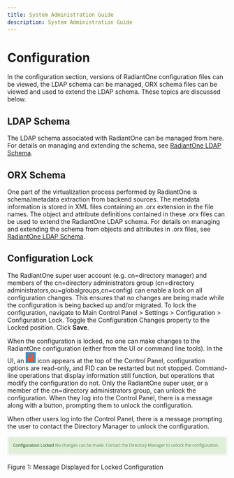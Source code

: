 ```yaml
---
title: System Administration Guide
description: System Administration Guide
---
```


# Configuration

In the configuration section, versions of RadiantOne configuration files can be viewed, the LDAP schema can be managed, ORX schema files can be viewed and used to extend the LDAP schema. These topics are discussed below.

## LDAP Schema

The LDAP schema associated with RadiantOne can be managed from here. For details on managing and extending the schema, see [RadiantOne LDAP Schema](radiantone-ldap-schema).

## ORX Schema

One part of the virtualization process performed by RadiantOne is schema/metadata extraction from backend sources. The metadata information is stored in XML files containing an .orx extension in the file names. The object and attribute definitions contained in these .orx files can be used to extend the RadiantOne LDAP schema. For details on managing and extending the schema from objects and attributes in .orx files, see [RadiantOne LDAP Schema](radiantone-ldap-schema).

## Configuration Lock

The RadiantOne super user account (e.g. cn=directory manager) and members of the cn=directory administrators group (cn=directory administrators,ou=globalgroups,cn=config) can enable a lock on all configuration changes. This ensures that no changes are being made while the configuration is being backed up and/or migrated. To lock the configuration, navigate to Main Control Panel > Settings > Configuration > Configuration Lock. Toggle the Configuration Changes property to the Locked position. Click **Save**.

When the configuration is locked, no one can make changes to the RadiantOne configuration (either from the UI or command line tools). In the UI, an ![lock button](Media/Image3.148.jpg) icon appears at the top of the Control Panel, configuration options are read-only, and FID can be restarted but not stopped. Command-line operations that display information still function, but operations that modify the configuration do not. Only the RadiantOne super user, or a member of the cn=directory administrators group, can unlock the configuration. When they log into the Control Panel, there is a message along with a button, prompting them to unlock the configuration.

When other users log into the Control Panel, there is a message prompting the user to contact the Directory Manager to unlock the configuration. 

![Message Displayed for Locked Configuration](Media/Image3.149.jpg)
 
Figure 1: Message Displayed for Locked Configuration
